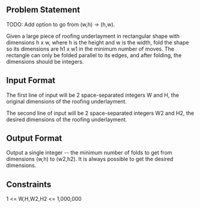 ## Problem Statement

TODO: Add option to go from (w,h) -> (h,w).

Given a large piece of roofing underlayment in rectangular shape with dimensions h x w, where h is the height and w is the width, fold the shape so its dimensions are h1 x w1 in the minimum number of moves. The rectangle can only be folded parallel to its edges, and after folding, the dimensions should be integers. 

## Input Format

The first line of input will be 2 space-separated integers W and H, the original dimensions of the roofing underlayment.

The second line of input will be 2 space-separated integers W2 and H2, the desired dimensions of the roofing underlayment.

## Output Format

Output a single integer -- the minimum number of folds to get from dimensions (w,h) to (w2,h2). It is always possible to get the desired dimensions.

## Constraints

1 <= W,H,W2,H2 <= 1,000,000
